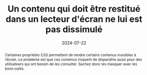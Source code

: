 ---
title: Un contenu qui doit être restitué dans un lecteur d'écran ne lui est pas dissimulé
abstract: Certaines propriétés CSS permettent de rendre certains contenus invisibles à l’écran. Le problème est que ces contenus risquent de disparaître aussi pour des utilisateurs qui ont besoin de les consulter. Sachez donc les masquer avec les bons outils.
categories: 
    - "mise en forme"
agrege: O4180-E060
opquast: '4 180'
indiceebook: '060'
description: "Règle n°60"
before: "059"
weight: "60"
after: "061"
actif: '1'
layout: rules
date: 2024-07-22
tags: 
    - "Accessibilité"
objectif: 
    - "Faciliter l’adaptation du rendu au media (mobile ou autre) ou aux besoins de les lectrices et lecteurs (agrandissement de la taille des caractères, modification des couleurs, de la police, de la graisse, de la justification, etc.)."
    - "Améliorer l’accessibilité des contenus aux personnes handicapées"
Meo: 
    - "Sauf si le contenu concerné est destiné à être rendu visible et perceptible sur action de les lectrices et lecteurs (onglets, menus déroulants, etc.)&nbsp;:<ul><li>Ne pas utiliser les propriétés display et visibility pour masquer le contenu.</li><li>Ne pas utiliser l’attribut HTML hidden pour masquer le contenu.</li><li>Ne pas donner au contenu un attribut ARIA aria-hidden true.</li></ul> Utiliser: <ul><li>les propriétés CSS permettant de positionner le contenu en dehors de la zone d’affichage du navigateur (position, text- indent) ou de le rogner (clip) ;</li><li>les propriétés ARIA permettant d’associer un libellé à un contenu (aria-label, aria-labelledby, aria-describedby) ;</li><li>ou, dans le cas d’une étiquette de champ de formulaire, l’attribut title de celui-ci.</li></ul>"
Controle: 
    - "Dans le code généré et dans les feuilles de styles CSS des pages examinées&nbsp;: <ul><li>Détecter, à l’aide d’un inspecteur de code, des contenus qui seraient masqués à l’affichage (en dehors de ceux destinés à être rendus visibles sur action de les lectrices et lecteurs).</li><li>Vérifier qu’aucun de ces contenus n’utilise les techniques indiquées dans la mise en œuvre s’ils sont destinés à être restitués dans un lecteur d’écran.</li></ul>"
epubcheck: 
ace: 
humancheck: true
ReadiumGoToolkit: 
Source: 
    - "Opquast"
Referentiel:  
    - "[Web Content Accessibility Guidelines (WCAG) 1.3.1 Info and Relationships Level A](https://www.w3.org/Translations/WCAG22-fr/#info-and-relationships)"
steps: 
    - "Production numérique"
---
